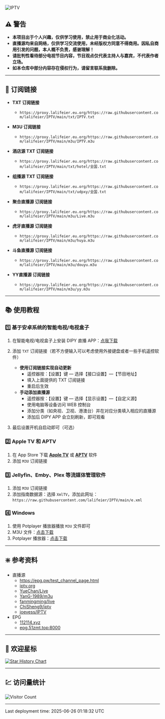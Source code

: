 ![IPTV](https://socialify.git.ci/lalifeier/IPTV/image?description=1&descriptionEditable=IPTV%20%E7%9B%B4%E6%92%AD%E6%BA%90&forks=1&language=1&name=1&owner=1&pattern=Circuit%20Board&stargazers=1&theme=Auto)

## ⚠️ 警告

- **本项目出于个人兴趣，仅供学习使用，禁止用于商业化活动。**
- **直播源均来自网络，仅供学习交流使用，未经版权方同意不得商用。因私自商用引发的问题，本人概不负责，感谢理解！**
- **请批判性看待部分电视节目内容，节目观点仅代表主持人与嘉宾，不代表作者立场。**
- **如本仓库中部分内容存在侵权行为，请留言联系我删除。**

---

## 🔗 订阅链接

- **TXT 订阅链接**
  - `https://proxy.lalifeier.eu.org/https://raw.githubusercontent.com/lalifeier/IPTV/main/txt/IPTV.txt`

- **M3U 订阅链接**
  - `https://proxy.lalifeier.eu.org/https://raw.githubusercontent.com/lalifeier/IPTV/main/m3u/IPTV.m3u`

- **酒店源 TXT 订阅链接**
  - `https://proxy.lalifeier.eu.org/https://raw.githubusercontent.com/lalifeier/IPTV/main/txt/hotel/全国.txt`

- **组播源 TXT 订阅链接**
  - `https://proxy.lalifeier.eu.org/https://raw.githubusercontent.com/lalifeier/IPTV/main/txt/udpxy/全国.txt`

- **聚合直播源 订阅链接**
  - `https://proxy.lalifeier.eu.org/https://raw.githubusercontent.com/lalifeier/IPTV/main/m3u/Live.m3u`

- **虎牙直播源 订阅链接**
  - `https://proxy.lalifeier.eu.org/https://raw.githubusercontent.com/lalifeier/IPTV/main/m3u/huya.m3u`

- **斗鱼直播源 订阅链接**
  - `https://proxy.lalifeier.eu.org/https://raw.githubusercontent.com/lalifeier/IPTV/main/m3u/douyu.m3u`

- **YY直播源 订阅链接**
  - `https://proxy.lalifeier.eu.org/https://raw.githubusercontent.com/lalifeier/IPTV/main/m3u/yy.m3u`
---

## 📚 使用教程

### 1️⃣ 基于安卓系统的智能电视/电视盒子

1. 在智能电视/电视盒子上安装 DIPY 直播 APP：[点我下载](http://x-x-xxx.github.io/diyp/DIYP%E5%BD%B1%E9%9F%B3%E7%BB%8F%E5%85%B8%E7%89%88.apk)
2. 添加 `TXT` 订阅链接（若不方便输入可以考虑使用外接键盘或者一些手机遥控软件）
   - **使用订阅链接实现自动更新**
     - 遥控器按：【设置】键 — 选择【接口设置】—【节目地址】
     - 填入上面提供的 TXT 订阅链接
     - 重启后生效
   - **手动添加直播源**
     - 遥控器按：【设置】键 — 选择【显示设置】—【自定义源】
     - 使用电脑等设备访问 WEB 控制台
     - 添加分类（如央视、卫视、港澳台）并在对应分类填入相应的直播源
     - 添加后 DIPY APP 会立刻刷新，即可观看

3. 最后设置开机自启动即可（可选）

### 2️⃣ Apple TV 和 APTV

1. 在 App Store 下载 [**Apple TV**](https://apps.apple.com/us/app/apple-tv/id1174078549) 或 [**APTV**](https://apps.apple.com/us/app/aptv/id1630403500) 软件
2. 添加 `M3U` 订阅链接


### 3️⃣ Jellyfin、Emby、Plex 等流媒体管理软件

1. 添加 `M3U` 订阅链接
2. 添加指南数据源：选择 `XmlTV`，添加此网址：`https://raw.githubusercontent.com/lalifeier/IPTV/main/e.xml`

### 4️⃣ Windows

1. 使用 Potplayer 播放器播放 `M3U` 文件即可
2. M3U 文件：[点击下载](https://proxy.lalifeier.eu.org/https://raw.githubusercontent.com/lalifeier/IPTV/main/m3u/IPTV.m3u)
3. Potplayer 播放器：[点击下载](http://potplayer.tv/)

---

## ❇️ 参考资料

- 直播源
  - <https://epg.pw/test_channel_page.html>
  - [iptv.org](https://github.com/iptv-org/iptv)
  - [YueChan/Live](https://github.com/YueChan/Live)
  - [YanG-1989/m3u](https://github.com/YanG-1989/m3u)
  - [fanmingming/live](https://github.com/fanmingming/live)
  - [ChiSheng9/iptv](https://github.com/ChiSheng9/iptv)
  - [joevess/IPTV](https://github.com/joevess/IPTV)
- EPG
  - [112114.xyz](https://diyp1.112114.xyz)
  - [epg.51zmt.top:8000](http://epg.51zmt.top:8000/)

---

## 🌟 欢迎星标

[![Star History Chart](https://api.star-history.com/svg?repos=lalifeier/IPTV&type=Date)](https://star-history.com/#lalifeier/IPTV)

---

## 💹 访问量统计

![Visitor Count](https://profile-counter.glitch.me/lalifeier_IPTV/count.svg)

---

Last deployment time: 2025-06-26 01:18:32 UTC
